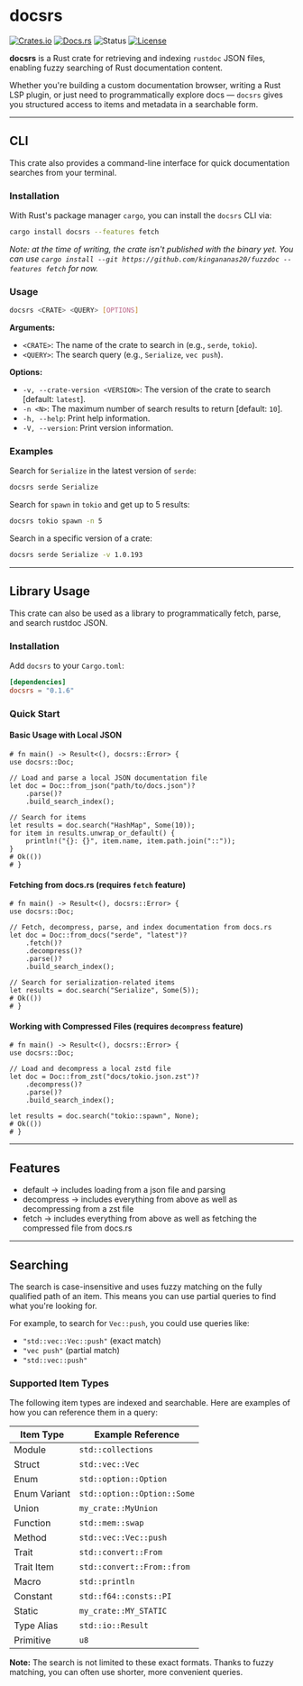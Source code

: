 # docsrs

[![Crates.io](https://img.shields.io/crates/v/docsrs.svg)](https://crates.io/crates/docsrs)
[![Docs.rs](https://docs.rs/docsrs/badge.svg)](https://docs.rs/docsrs)
![Status](https://img.shields.io/badge/status-beta-orange)
[![License](https://img.shields.io/crates/l/docsrs.svg)](https://crates.io/crates/docsrs)

**docsrs** is a Rust crate for retrieving and indexing `rustdoc` JSON files, enabling fuzzy searching of Rust documentation content.

Whether you're building a custom documentation browser, writing a Rust LSP plugin, or just need to programmatically explore docs — `docsrs` gives you structured access to items and metadata in a searchable form.

---

## CLI

This crate also provides a command-line interface for quick documentation searches from your terminal.

### Installation

With Rust's package manager `cargo`, you can install the `docsrs` CLI via:
```sh
cargo install docsrs --features fetch
```
*Note: at the time of writing, the crate isn't published with the binary yet. You can use `cargo install --git https://github.com/kingananas20/fuzzdoc --features fetch` for now.*

### Usage

```sh
docsrs <CRATE> <QUERY> [OPTIONS]
```

**Arguments:**
- `<CRATE>`: The name of the crate to search in (e.g., `serde`, `tokio`).
- `<QUERY>`: The search query (e.g., `Serialize`, `vec push`).

**Options:**
- `-v, --crate-version <VERSION>`: The version of the crate to search [default: `latest`].
- `-n <N>`: The maximum number of search results to return [default: `10`].
- `-h, --help`: Print help information.
- `-V, --version`: Print version information.

### Examples

Search for `Serialize` in the latest version of `serde`:
```sh
docsrs serde Serialize
```

Search for `spawn` in `tokio` and get up to 5 results:
```sh
docsrs tokio spawn -n 5
```

Search in a specific version of a crate:
```sh
docsrs serde Serialize -v 1.0.193
```

---

## Library Usage

This crate can also be used as a library to programmatically fetch, parse, and search rustdoc JSON.

### Installation

Add `docsrs` to your `Cargo.toml`:

```toml
[dependencies]
docsrs = "0.1.6"
```

### Quick Start

#### Basic Usage with Local JSON

```rust,ignore
# fn main() -> Result<(), docsrs::Error> {
use docsrs::Doc;

// Load and parse a local JSON documentation file
let doc = Doc::from_json("path/to/docs.json")?
    .parse()?
    .build_search_index();

// Search for items
let results = doc.search("HashMap", Some(10));
for item in results.unwrap_or_default() {
    println!("{}: {}", item.name, item.path.join("::"));
}
# Ok(())
# }
```

#### Fetching from docs.rs (requires `fetch` feature)

```rust,ignore
# fn main() -> Result<(), docsrs::Error> {
use docsrs::Doc;

// Fetch, decompress, parse, and index documentation from docs.rs
let doc = Doc::from_docs("serde", "latest")?
    .fetch()?
    .decompress()?
    .parse()?
    .build_search_index();

// Search for serialization-related items
let results = doc.search("Serialize", Some(5));
# Ok(())
# }
```

#### Working with Compressed Files (requires `decompress` feature)

```rust,ignore
# fn main() -> Result<(), docsrs::Error> {
use docsrs::Doc;

// Load and decompress a local zstd file
let doc = Doc::from_zst("docs/tokio.json.zst")?
    .decompress()?
    .parse()?
    .build_search_index();

let results = doc.search("tokio::spawn", None);
# Ok(())
# }
```

---

## Features

- default -> includes loading from a json file and parsing
- decompress -> includes everything from above as well as decompressing from a zst file
- fetch -> includes everything from above as well as fetching the compressed file from docs.rs

---

## Searching

The search is case-insensitive and uses fuzzy matching on the fully qualified path of an item. This means you can use partial queries to find what you're looking for.

For example, to search for `Vec::push`, you could use queries like:
- `"std::vec::Vec::push"` (exact match)
- `"vec push"` (partial match)
- `"std::vec::push"`

### Supported Item Types

The following item types are indexed and searchable. Here are examples of how you can reference them in a query:

| Item Type       | Example Reference                  |
|-----------------|------------------------------------|
| Module          | `std::collections`                 |
| Struct          | `std::vec::Vec`                    |
| Enum            | `std::option::Option`              |
| Enum Variant    | `std::option::Option::Some`        |
| Union           | `my_crate::MyUnion`                |
| Function        | `std::mem::swap`                   |
| Method          | `std::vec::Vec::push`              |
| Trait           | `std::convert::From`               |
| Trait Item      | `std::convert::From::from`         |
| Macro           | `std::println`                     |
| Constant        | `std::f64::consts::PI`             |
| Static          | `my_crate::MY_STATIC`              |
| Type Alias      | `std::io::Result`                  |
| Primitive       | `u8`                               |

**Note:** The search is not limited to these exact formats. Thanks to fuzzy matching, you can often use shorter, more convenient queries.
